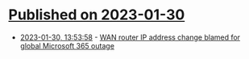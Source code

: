# [Published on 2023-01-30](index.md)

* [2023-01-30, 13:53:58](https://news.ycombinator.com/item?id=34579562) - [WAN router IP address change blamed for global Microsoft 365 outage](https://www.theregister.com/2023/01/30/wan_router_ip_address_change/)
